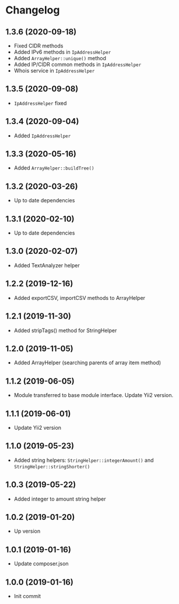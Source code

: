 Changelog
=========

## 1.3.6 (2020-09-18)
 * Fixed CIDR methods
 * Added IPv6 methods in `IpAddressHelper`
 * Added `ArrayHelper::unique()` method
 * Added IP/CIDR common methods in `IpAddressHelper`
 * Whois service in `IpAddressHelper`
 
## 1.3.5 (2020-09-08)
 * `IpAddressHelper` fixed
 
## 1.3.4 (2020-09-04)
 * Added `IpAddressHelper`
 
## 1.3.3 (2020-05-16)
 * Added `ArrayHelper::buildTree()`

## 1.3.2 (2020-03-26)
 * Up to date dependencies
 
## 1.3.1 (2020-02-10)
 * Up to date dependencies
 
## 1.3.0 (2020-02-07)
 * Added TextAnalyzer helper
 
## 1.2.2 (2019-12-16)
 * Added exportCSV, importCSV methods to ArrayHelper
 
## 1.2.1 (2019-11-30)
 * Added stripTags() method for StringHelper
 
## 1.2.0 (2019-11-05)
 * Added ArrayHelper (searching parents of array item method)

## 1.1.2 (2019-06-05)
 * Module transferred to base module interface. Update Yii2 version.
 
## 1.1.1 (2019-06-01)
 * Update Yii2 version
 
## 1.1.0 (2019-05-23)
 * Added string helpers: `StringHelper::integerAmount()` and `StringHelper::stringShorter()`
 
## 1.0.3 (2019-05-22)
 * Added integer to amount string helper
 
## 1.0.2 (2019-01-20)
 * Up version
 
## 1.0.1 (2019-01-16)
 * Update composer.json
 
## 1.0.0 (2019-01-16)
 * Init commit